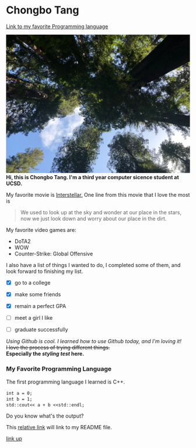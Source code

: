 # Chongbo Tang
[Link to my favorite Programming language](#My-Favorite-Programming-Language)

![tree](https://raw.githubusercontent.com/tangcb26/tangcb26.github.io/700d0b2ce21e2f15cd579bc03cd7aa52413fdebe/tree.jpg)
**Hi, this is Chongbo Tang. I'm a third year computer sicence student at UCSD.** <br/> 

My favorite movie is [Interstellar.](https://www.imdb.com/title/tt0816692/)
One line from this movie that I love the most is 
> We used to look up at the sky and wonder at our place in the stars, now we just look down and worry about our place in the dirt.

My favorite video games are:<br/>
- DoTA2
- WOW
- Counter-Strike: Global Offensive

I also have a list of things I wanted to do, I completed some of them, and look forward to finishing my list.
- [x] go to a college
- [x] make some friends
- [x] remain a perfect GPA
- [ ] meet a girl I like
- [ ] graduate successfully 


*Using Github is cool. I learned how to use Github today, and I'm loving it!* <br/>
~~I love the process of trying different things.~~ <br/>
**Especially the _styling test_ here.** <br/>



### My Favorite Programming Language<br/>
The first programming language I learned is C++. <br/>
```
int a = 0;
int b = 1;
std::cout<< a + b <<std::endl;
```
Do you know what's the output?<br/>

This [relative link](README.md) will link to my README file. <br/>

[link up](#Chongbo-Tang)
